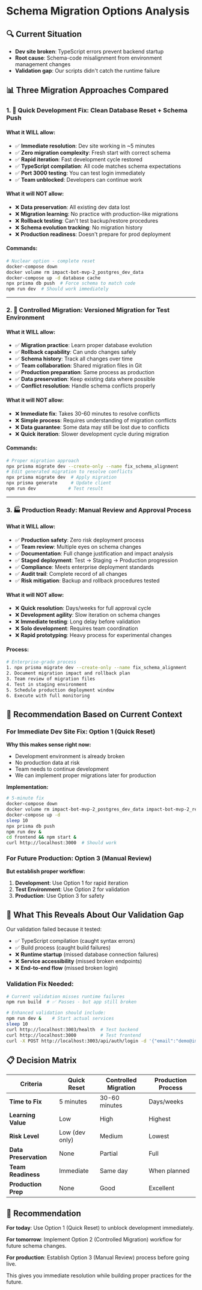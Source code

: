# Schema Migration Options Analysis

## 🔍 Current Situation
- **Dev site broken**: TypeScript errors prevent backend startup
- **Root cause**: Schema-code misalignment from environment management changes
- **Validation gap**: Our scripts didn't catch the runtime failure

## 📊 Three Migration Approaches Compared

### 1. 🚀 Quick Development Fix: Clean Database Reset + Schema Push

#### **What it WILL allow:**
- ✅ **Immediate resolution**: Dev site working in ~5 minutes
- ✅ **Zero migration complexity**: Fresh start with correct schema
- ✅ **Rapid iteration**: Fast development cycle restored
- ✅ **TypeScript compilation**: All code matches schema expectations
- ✅ **Port 3000 testing**: You can test login immediately
- ✅ **Team unblocked**: Developers can continue work

#### **What it will NOT allow:**
- ❌ **Data preservation**: All existing dev data lost
- ❌ **Migration learning**: No practice with production-like migrations
- ❌ **Rollback testing**: Can't test backup/restore procedures
- ❌ **Schema evolution tracking**: No migration history
- ❌ **Production readiness**: Doesn't prepare for prod deployment

#### **Commands:**
```bash
# Nuclear option - complete reset
docker-compose down
docker volume rm impact-bot-mvp-2_postgres_dev_data
docker-compose up -d database cache
npx prisma db push  # Force schema to match code
npm run dev  # Should work immediately
```

---

### 2. 🎯 Controlled Migration: Versioned Migration for Test Environment

#### **What it WILL allow:**
- ✅ **Migration practice**: Learn proper database evolution
- ✅ **Rollback capability**: Can undo changes safely
- ✅ **Schema history**: Track all changes over time
- ✅ **Team collaboration**: Shared migration files in Git
- ✅ **Production preparation**: Same process as production
- ✅ **Data preservation**: Keep existing data where possible
- ✅ **Conflict resolution**: Handle schema conflicts properly

#### **What it will NOT allow:**
- ❌ **Immediate fix**: Takes 30-60 minutes to resolve conflicts
- ❌ **Simple process**: Requires understanding of migration conflicts
- ❌ **Data guarantee**: Some data may still be lost due to conflicts
- ❌ **Quick iteration**: Slower development cycle during migration

#### **Commands:**
```bash
# Proper migration approach
npx prisma migrate dev --create-only --name fix_schema_alignment
# Edit generated migration to resolve conflicts
npx prisma migrate dev  # Apply migration
npx prisma generate     # Update client
npm run dev            # Test result
```

---

### 3. 🏭 Production Ready: Manual Review and Approval Process

#### **What it WILL allow:**
- ✅ **Production safety**: Zero risk deployment process
- ✅ **Team review**: Multiple eyes on schema changes
- ✅ **Documentation**: Full change justification and impact analysis
- ✅ **Staged deployment**: Test → Staging → Production progression
- ✅ **Compliance**: Meets enterprise deployment standards
- ✅ **Audit trail**: Complete record of all changes
- ✅ **Risk mitigation**: Backup and rollback procedures tested

#### **What it will NOT allow:**
- ❌ **Quick resolution**: Days/weeks for full approval cycle
- ❌ **Development agility**: Slow iteration on schema changes
- ❌ **Immediate testing**: Long delay before validation
- ❌ **Solo development**: Requires team coordination
- ❌ **Rapid prototyping**: Heavy process for experimental changes

#### **Process:**
```bash
# Enterprise-grade process
1. npx prisma migrate dev --create-only --name fix_schema_alignment
2. Document migration impact and rollback plan
3. Team review of migration files
4. Test in staging environment
5. Schedule production deployment window
6. Execute with full monitoring
```

## 🎯 **Recommendation Based on Current Context**

### **For Immediate Dev Site Fix: Option 1 (Quick Reset)**

**Why this makes sense right now:**
- Development environment is already broken
- No production data at risk
- Team needs to continue development
- We can implement proper migrations later for production

**Implementation:**
```bash
# 5-minute fix
docker-compose down
docker volume rm impact-bot-mvp-2_postgres_dev_data impact-bot-mvp-2_redis_dev_data
docker-compose up -d
sleep 10
npx prisma db push
npm run dev &
cd frontend && npm start &
curl http://localhost:3000  # Should work
```

### **For Future Production: Option 3 (Manual Review)**

**But establish proper workflow:**
1. **Development**: Use Option 1 for rapid iteration
2. **Test Environment**: Use Option 2 for validation
3. **Production**: Use Option 3 for safety

## 🔧 **What This Reveals About Our Validation Gap**

Our validation failed because it tested:
- ✅ TypeScript compilation (caught syntax errors)
- ✅ Build process (caught build failures)
- ❌ **Runtime startup** (missed database connection failures)
- ❌ **Service accessibility** (missed broken endpoints)
- ❌ **End-to-end flow** (missed broken login)

### **Validation Fix Needed:**
```bash
# Current validation misses runtime failures
npm run build  # ✅ Passes - but app still broken

# Enhanced validation should include:
npm run dev &    # Start actual services
sleep 10
curl http://localhost:3003/health  # Test backend
curl http://localhost:3000         # Test frontend
curl -X POST http://localhost:3003/api/auth/login -d '{"email":"demo@impact-bot.com","password":"demo123"}'  # Test auth
```

## 📋 **Decision Matrix**

| Criteria | Quick Reset | Controlled Migration | Production Process |
|----------|-------------|---------------------|-------------------|
| **Time to Fix** | 5 minutes | 30-60 minutes | Days/weeks |
| **Learning Value** | Low | High | Highest |
| **Risk Level** | Low (dev only) | Medium | Lowest |
| **Data Preservation** | None | Partial | Full |
| **Team Readiness** | Immediate | Same day | When planned |
| **Production Prep** | None | Good | Excellent |

## 🎯 **Recommendation**

**For today**: Use Option 1 (Quick Reset) to unblock development immediately.

**For tomorrow**: Implement Option 2 (Controlled Migration) workflow for future schema changes.

**For production**: Establish Option 3 (Manual Review) process before going live.

This gives you immediate resolution while building proper practices for the future.